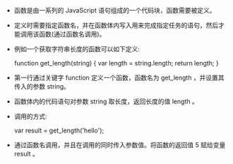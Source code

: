 - 函数是由一系列的 JavaScript 语句组成的一个代码块，函数需要被定义。
- 定义时需要指定函数名，并在函数体内写入用来完成指定任务的语句，然后才能调用该函数(通过函数名调用)。
- 例如一个获取字符串长度的函数可以如下定义:

    function get_length(string) {
        var length = string.length;
        return length;
    }
- 第一行通过关键字 function 定义一个函数，函数名为 get_length ，并设置其传入的参数 string。
- 函数体内的代码语句对参数 string 取长度，返回长度的值 length 。
- 调用的方式:

    var result = get_length('hello');
- 通过函数名调用，并且在调用的同时传入参数值。将函数的返回值 5 赋给变量 result 。
